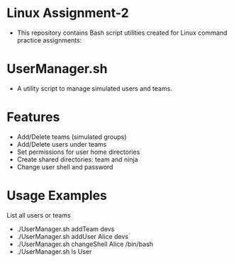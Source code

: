 # Linux Assignment-2

- This repository contains Bash script utilities created for Linux command practice assignments:

# UserManager.sh
- A utility script to manage simulated users and teams.

# Features
- Add/Delete teams (simulated groups)
- Add/Delete users under teams
- Set permissions for user home directories
- Create shared directories: team and ninja
- Change user shell and password

# Usage Examples
List all users or teams
- ./UserManager.sh addTeam devs
- ./UserManager.sh addUser Alice devs
- ./UserManager.sh changeShell Alice /bin/bash
- ./UserManager.sh ls User
